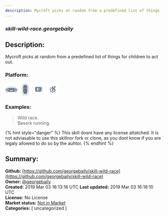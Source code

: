 ```yaml
---
description: Mycroft picks at random from a predefined list of things for children to act out.
---
```


### _skill-wild-race.georgebaily_  
## Description:  
Mycroft picks at random from a predefined list of things for children to act out.  
  
### Platform:  
 ![Mark I](../.gitbook/assets/mark-1-icon.png)  ![Mark II](../.gitbook/assets/mark-2-icon.png)  ![Picroft](../.gitbook/assets/picroft-icon.png)  ![plasmoid](../.gitbook/assets/kde.png)   
### Examples:  
> Wild race.  
> Beserk running.  
  
{% hint style="danger" %}
This skill dosnt have any license attatched. It is not adviasable to use this skillnor fork or clone, as you dont know if you are legaly allowed to do so by the auhtor.
{% endhint %}
  
## Summary:  
**Github:** [https://github.com/georgebaily/skill-wild-race](https://github.com/georgebaily/skill-wild-race)  
**Owner:** [@georgebaily](https://github.com/georgebaily)  
**Created:** 2019 Mar 03 16:13:16 UTC  **Last updated:** 2019 Mar 03 16:18:10 UTC  
**License:** No License  
**Market status:** [Not in Market](https://market.mycroft.ai/skill/)  
**Categories:** [ uncategorized ]   
